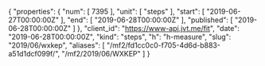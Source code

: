 {
  "properties": {
    "num": [
      7395
    ],
    "unit": [
      "steps"
    ],
    "start": [
      "2019-06-27T00:00:00Z"
    ],
    "end": [
      "2019-06-28T00:00:00Z"
    ],
    "published": [
      "2019-06-28T00:00:00Z"
    ]
  },
  "client_id": "https://www-api.jvt.me/fit",
  "date": "2019-06-28T00:00:00Z",
  "kind": "steps",
  "h": "h-measure",
  "slug": "2019/06/wxkep",
  "aliases": [
    "/mf2/fd1cc0c0-f705-4d6d-b883-a51d1dcf099f/",
    "/mf2/2019/06/WXKEP"
  ]
}
